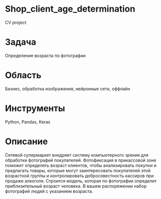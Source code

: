 # Shop_client_age_determination
 CV project
# Задача
Определение возраста по фотографии
# Область
Бизнес, обработка изображения, нейронные сети, оффлайн
# Инструменты 
Python, Pandas, Keras
# Описание
Сетевой супермаркет внедряет систему компьютерного зрения для обработки фотографий покупателей. Фотофиксация в прикассовой зоне поможет определять возраст клиентов, чтобы анализировать покупки и предлагать товары, которые могут заинтересовать покупателей этой возрастной группы и контролировать добросовестность кассиров при продаже алкоголя. Строится модель, которая по фотографии определит приблизительный возраст человека. В вашем распоряжении набор фотографий людей с указанием возраста.
